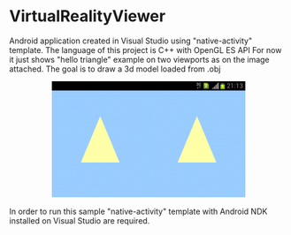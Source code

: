 # VirtualRealityViewer

Android application created in Visual Studio using "native-activity" template.
The language of this project is C++ with OpenGL ES API
For now it just shows "hello triangle" example on two viewports as on the image attached. 
The goal is to draw a 3d model loaded from .obj

<p align="center">
  <img src="HelloTriangleVR.png" width="350"/>
</p>

In order to run this sample "native-activity" template with Android NDK installed on Visual Studio are required.

